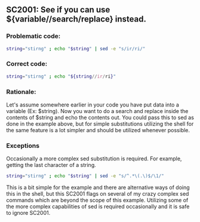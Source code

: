 ## SC2001: See if you can use ${variable//search/replace} instead.

### Problematic code:

```sh
string="stirng" ; echo "$string" | sed -e "s/ir/ri/"
```

### Correct code:

```sh
string="stirng" ; echo "${string//ir/ri}"
```

### Rationale:

Let's assume somewhere earlier in your code you have put data into a variable (Ex: $string). Now you want to do a search and replace inside the contents of $string and echo the contents out. You could pass this to sed as done in the example above, but for simple substitutions utilizing the shell for the same feature is a lot simpler and should be utilized whenever possible.

### Exceptions

Occasionally a more complex sed substitution is required. For example, getting the last character of a string.

```sh
string="stirng" ; echo "$string" | sed -e "s/^.*\(.\)$/\1/"
```

This is a bit simple for the example and there are alternative ways of doing this in the shell, but this SC2001 flags on several of my crazy complex sed commands which are beyond the scope of this example. Utilizing some of the more complex capabilities of sed is required occasionally and it is safe to ignore SC2001.
